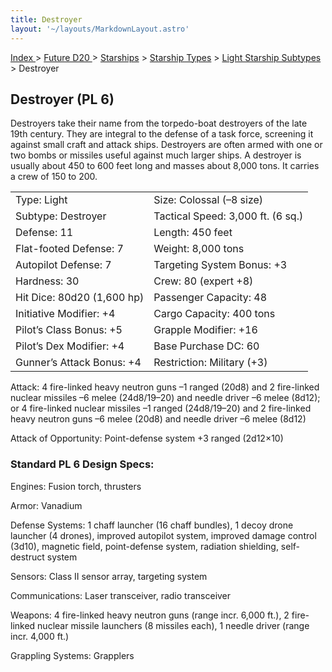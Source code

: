 ```yaml
---
title: Destroyer
layout: '~/layouts/MarkdownLayout.astro'
---
```


[ Index ](/) > [ Future D20 ](/future.d20.srd) > [Starships](/future.d20.srd/starships) > [Starship Types](/future.d20.srd/starships/starship.types) > [Light Starship Subtypes](/future.d20.srd/starships/starship.types/light.starship.subtypes) > Destroyer

## Destroyer (PL 6)

Destroyers take their name from the torpedo-boat destroyers of the late 19th
century. They are integral to the defense of a task force, screening it
against small craft and attack ships. Destroyers are often armed with one or
two bombs or missiles useful against much larger ships. A destroyer is usually
about 450 to 600 feet long and masses about 8,000 tons. It carries a crew of
150 to 200.


<table> <tr><td>Type: Light</td><td>Size: Colossal (–8 size)</td></tr> <tr class="shaded"><td>Subtype: Destroyer</td><td>Tactical Speed: 3,000 ft. (6 sq.)</td></tr> <tr><td>Defense: 11</td><td>Length: 450 feet</td></tr> <tr class="shaded"><td>Flat-footed Defense: 7</td><td>Weight: 8,000 tons</td></tr> <tr><td>Autopilot Defense: 7</td><td>Targeting System Bonus: +3</td></tr> <tr class="shaded"><td>Hardness: 30</td><td>Crew: 80 (expert +8)</td></tr> <tr><td>Hit Dice: 80d20 (1,600 hp)</td><td>Passenger Capacity: 48</td></tr> <tr class="shaded"><td>Initiative Modifier: +4</td><td>Cargo Capacity: 400 tons</td></tr> <tr><td>Pilot’s Class Bonus: +5</td><td>Grapple Modifier: +16</td></tr> <tr class="shaded"><td>Pilot’s Dex Modifier: +4</td><td>Base Purchase DC: 60</td></tr> <tr><td>Gunner’s Attack Bonus: +4</td><td>Restriction: Military (+3)</td></tr> </table>



Attack: 4 fire-linked heavy neutron guns –1 ranged (20d8) and 2 fire-linked
nuclear missiles –6 melee (24d8/19–20) and needle driver –6 melee (8d12); or 4
fire-linked nuclear missiles –1 ranged (24d8/19–20) and 2 fire-linked heavy
neutron guns –6 melee (20d8) and needle driver –6 melee (8d12)

Attack of Opportunity: Point-defense system +3 ranged (2d12×10)

### Standard PL 6 Design Specs:

Engines: Fusion torch, thrusters

Armor: Vanadium

Defense Systems: 1 chaff launcher (16 chaff bundles), 1 decoy drone launcher
(4 drones), improved autopilot system, improved damage control (3d10),
magnetic field, point-defense system, radiation shielding, self-destruct
system

Sensors: Class II sensor array, targeting system

Communications: Laser transceiver, radio transceiver

Weapons: 4 fire-linked heavy neutron guns (range incr. 6,000 ft.), 2 fire-
linked nuclear missile launchers (8 missiles each), 1 needle driver (range
incr. 4,000 ft.)

Grappling Systems: Grapplers

